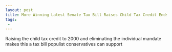 ```yaml
---
layout: post
title: More Winning Latest Senate Tax Bill Raises Child Tax Credit Ends Obamacare Individual Mandate
tags:
 -
---
```

Raising the child tax credit to 2000 and eliminating the individual mandate makes this a tax bill populist conservatives can support
